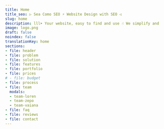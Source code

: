 ```yaml
---
title: Home
title_seo: ▷ Sea Como SEO ⚡️ Website Design with SEO ◁
slug: home
description: lll➤ Your website, easy to find and use ☝ We simplify and make your visibility on the internet ☎️ 623 199 599
image: logo.png
draft: false
noindex: false
translationKey: home
sections:
- file: header
- file: problem
- file: solution
- file: features
- file: portfolio
- file: prices
# - file: budget
- file: process
- file: team
  modals:
  - team-loren
  - team-zepo
  - team-vaiana
- file: faq
- file: reviews
- file: contact
---
```


